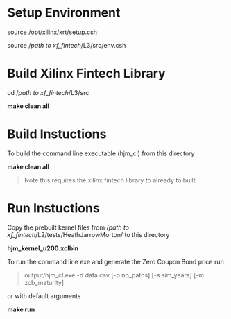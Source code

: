 
# Setup Environment

source /opt/xilinx/xrt/setup.csh

source /*path to xf_fintech*/L3/src/env.csh

# Build Xilinx Fintech Library

cd  /*path to xf_fintech*/L3/src

**make clean all**


# Build Instuctions

To build the command line executable (hjm_cl) from this directory

**make clean all**

> Note this requires the xilinx fintech library to already to built


# Run Instuctions

Copy the prebuilt kernel files from /*path to xf_fintech*/L2/tests/HeathJarrowMorton/ to this directory

**hjm_kernel_u200.xclbin**

To run the command line exe and generate the Zero Coupon Bond price run

>output/hjm_cl.exe -d data.csv [-p no_paths] [-s sim_years] [-m zcb_maturity]

or with default arguments

**make run**
